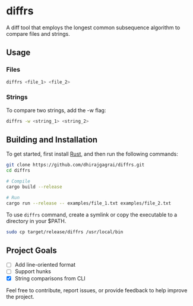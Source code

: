 # diffrs
A diff tool that employs the longest common subsequence algorithm to compare files and strings.

## Usage

### Files
```bash
diffrs <file_1> <file_2>
```

### Strings
To compare two strings, add the -w flag:
```bash
diffrs -w <string_1> <string_2>
```

## Building and Installation
To get started, first install [Rust](https://www.rust-lang.org/tools/install), and then run the following commands:
```bash
git clone https://github.com/dhirajgagrai/diffrs.git
cd diffrs 

# Compile
cargo build --release

# Run
cargo run --release -- examples/file_1.txt examples/file_2.txt
```

To use `diffrs` command, create a symlink or copy the executable to a directory in your $PATH.
```bash
sudo cp target/release/diffrs /usr/local/bin
```

## Project Goals
- [ ] Add line-oriented format
- [ ] Support hunks
- [x] String comparisons from CLI

Feel free to contribute, report issues, or provide feedback to help improve the project.
